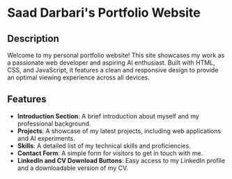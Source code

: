 # Saad Darbari's Portfolio Website

## Description
Welcome to my personal portfolio website! This site showcases my work as a passionate web developer and aspiring AI enthusiast. Built with HTML, CSS, and JavaScript, it features a clean and responsive design to provide an optimal viewing experience across all devices.

## Features
- **Introduction Section**: A brief introduction about myself and my professional background.
- **Projects**: A showcase of my latest projects, including web applications and AI experiments.
- **Skills**: A detailed list of my technical skills and proficiencies.
- **Contact Form**: A simple form for visitors to get in touch with me.
- **LinkedIn and CV Download Buttons**: Easy access to my LinkedIn profile and a downloadable version of my CV.
